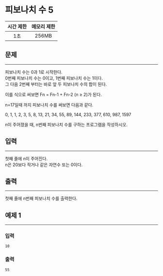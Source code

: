 피보나치 수 5
============================
|시간 제한|메모리 제한|
|:---:|:---:|
|1초|256MB|

## 문제
-------
피보나치 수는 0과 1로 시작한다.</br>
0번째 피보나치 수는 0이고, 1번째 피보나치 수는 1이다.</br>
그 다음 2번째 부터는 바로 앞 두 피보나치 수의 합이 된다.</br>

이를 식으로 써보면 Fn = Fn-1 + Fn-2 (n ≥ 2)가 된다.</br>

n=17일때 까지 피보나치 수를 써보면 다음과 같다.</br>

0, 1, 1, 2, 3, 5, 8, 13, 21, 34, 55, 89, 144, 233, 377, 610, 987, 1597

n이 주어졌을 때, n번째 피보나치 수를 구하는 프로그램을 작성하시오.</br>

## 입력
-------
첫째 줄에 n이 주어진다.</br>
n은 20보다 작거나 같은 자연수 또는 0이다.</br>

## 출력
-------
첫째 줄에 n번째 피보나치 수를 출력한다.</br>

## 예제 1
-------
### 입력
```
10
```
### 출력
```
55
```
